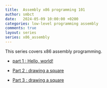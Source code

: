```yaml
---
title:  Assembly x86 programming 101
author: smbct
date:   2024-05-09 10:00:00 +0200
categories: low-level programming assembly
comments: true
layout: series
series: x86_assembly
---
```


This series covers x86 assembly programming.


* [part 1 : Hello, world!](pt1)

* [Part 2 : drawing a square](pt2)

* [Part 3 : drawing a square](pt3)